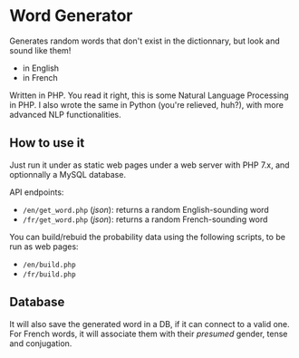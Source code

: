 # Word Generator

Generates random words that don't exist in the dictionnary, but look and sound like them!
- in English
- in French

Written in PHP. You read it right, this is some Natural Language Processing in PHP.
I also wrote the same in Python (you're relieved, huh?), with more advanced NLP functionalities.


## How to use it

Just run it under as static web pages under a web server with PHP 7.x, and optionnally a MySQL database.

API endpoints:
- `/en/get_word.php` (*json*): returns a random English-sounding word
- `/fr/get_word.php` (*json*): returns a random French-sounding word

You can build/rebuid the probability data using the following scripts, to be run as web pages:
- `/en/build.php`
- `/fr/build.php`


## Database

It will also save the generated word in a DB, if it can connect to a valid one.
For French words, it will associate them with their *presumed* gender, tense and conjugation.
